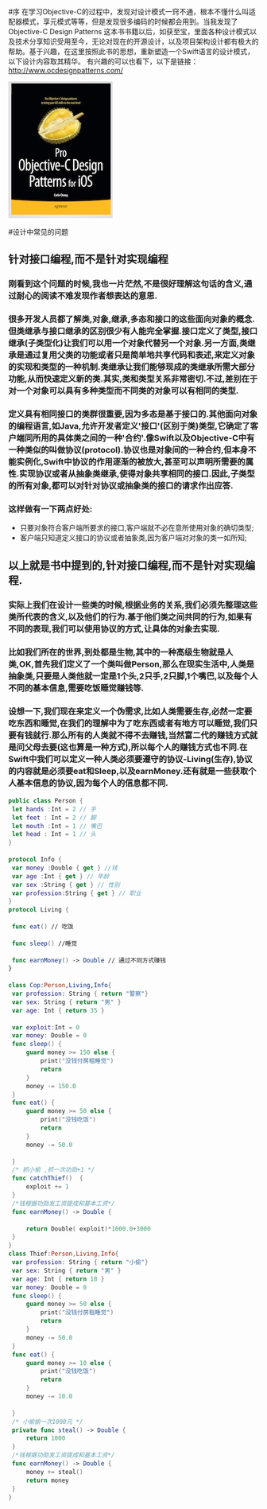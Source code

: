 #序
在学习Objective-C的过程中，发现对设计模式一窍不通，根本不懂什么叫适配器模式，享元模式等等，但是发现很多编码的时候都会用到。当我发现了Objective-C Design Patterns 这本书书籍以后，如获至宝，里面各种设计模式以及技术分享知识受用至今，无论对现在的开源设计，以及项目架构设计都有极大的帮助。基于兴趣，在这里按照此书的思想，重新塑造一个Swift语言的设计模式，以下设计内容取其精华。
    有兴趣的可以也看下，以下是链接：http://www.ocdesignpatterns.com/
    
<img src="/1-序/1.1.jpg"  title="book">

#设计中常见的问题
## 针对接口编程,而不是针对实现编程
### 刚看到这个问题的时候,我也一片茫然,不是很好理解这句话的含义,通过耐心的阅读不难发现作者想表达的意思.
   
### 很多开发人员都了解类,对象,继承,多态和接口的这些面向对象的概念.但类继承与接口继承的区别很少有人能完全掌握.接口定义了类型,接口继承(子类型化)让我们可以用一个对象代替另一个对象.另一方面,类继承是通过复用父类的功能或者只是简单地共享代码和表述,来定义对象的实现和类型的一种机制.类继承让我们能够现成的类继承所需大部分功能,从而快速定义新的类.其实,类和类型关系非常密切.不过,差别在于对一个对象可以具有多种类型而不同类的对象可以有相同的类型.
   
### 定义具有相同接口的类群很重要,因为多态是基于接口的.其他面向对象的编程语言,如Java,允许开发者定义'接口'(区别于类)类型,它确定了客户端同所用的具体类之间的一种'合约'.像Swift以及Objective-C中有一种类似的叫做协议(protocol).协议也是对象间的一种合约,但本身不能实例化,Swift中协议的作用逐渐的被放大,甚至可以声明所需要的属性.实现协议或者从抽象类继承,使得对象共享相同的接口.因此,子类型的所有对象,都可以对针对协议或抽象类的接口的请求作出应答.
    
### 这样做有一下两点好处:
* 只要对象符合客户端所要求的接口,客户端就不必在意所使用对象的确切类型;
* 客户端只知道定义接口的协议或者抽象类,因为客户端对对象的类一如所知;

## 以上就是书中提到的,针对接口编程,而不是针对实现编程.

### 实际上我们在设计一些类的时候,根据业务的关系,我们必须先整理这些类所代表的含义,以及他们的行为.基于他们类之间共同的行为,如果有不同的表现,我们可以使用协议的方式,让具体的对象去实现.

### 比如我们所在的世界,到处都是生物,其中的一种高级生物就是人类,OK,首先我们定义了一个类叫做Person,那么在现实生活中,人类是抽象类,只要是人类他就一定是1个头,2只手,2只脚,1个嘴巴,以及每个人不同的基本信息,需要吃饭睡觉赚钱等.

### 设想一下,我们现在来定义一个伪需求,比如人类需要生存,必然一定要吃东西和睡觉,在我们的理解中为了吃东西或者有地方可以睡觉,我们只要有钱就行.那么所有的人类就不得不去赚钱,当然富二代的赚钱方式就是问父母去要(这也算是一种方式),所以每个人的赚钱方式也不同.在Swift中我们可以定义一种人类必须要遵守的协议-Living(生存),协议的内容就是必须要eat和Sleep,以及earnMoney.还有就是一些获取个人基本信息的协议,因为每个人的信息都不同.

   ```Swift
public class Person {
    let hands :Int = 2 // 手
    let feet : Int = 2 // 脚
    let mouth :Int = 1 // 嘴巴
    let head : Int = 1 // 头
}

protocol Info {
    var money :Double { get } //钱
    var age :Int { get } // 年龄
    var sex :String { get } // 性别
    var profession:String { get } // 职业
}
protocol Living {

    func eat() // 吃饭
    
    func sleep() //睡觉
    
    func earnMoney() -> Double // 通过不同方式赚钱
}

class Cop:Person,Living,Info{
    var profession: String { return "警察"}
    var sex: String { return "男" }
    var age: Int { return 35 }
    
    var exploit:Int = 0
    var money: Double = 0
    func sleep() {
        guard money >= 150 else {
            print("没钱付房租睡觉")
            return
        }
        money -= 150.0
    }
    func eat() {
        guard money >= 50 else {
            print("没钱吃饭")
            return
        }
        money -= 50.0
        
    }
    /* 抓小偷 ,抓一次功勋+1 */
    func catchThief()  {
        exploit += 1
    }
    /*钱根据功勋发工资提成和基本工资*/
    func earnMoney() -> Double {
        
        return Double( exploit)*1000.0+3000
    }
}
class Thief:Person,Living,Info{
    var profession: String { return "小偷"}
    var sex: String { return "男" }
    var age: Int { return 18 }
    var money: Double = 0
    func sleep() {
        guard money >= 50 else {
            print("没钱付房租睡觉")
            return
        }
        money -= 50.0
    }
    func eat() {
        guard money >= 10 else {
            print("没钱吃饭")
            return
        }
        money -= 10.0
        
    }
    /* 小偷偷一次1000元 */
    private func steal() -> Double {
        return 1000
    }
    /*钱根据功勋发工资提成和基本工资*/
    func earnMoney() -> Double {
        money += steal()
        return money
    }
}

   ```
   


